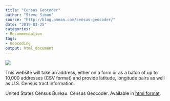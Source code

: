 ```yaml
---
title: "Census Geocoder"
author: "Steve Simon"
source: "http://blog.pmean.com/census-geocoder/"
date: "2019-03-25"
categories:
- Recommendation
tags:
- Geocoding
output: html_document
---
```


![](http://www.pmean.com/new-images/19/census-geocoder01.png)

<div class="notes">

This website will take an address, either on a form or as a batch of up to 10,000 addresses (CSV format) and provide latitude, longitude pairs as well as U.S. Census tract information.

United States Census Bureau. Census Geocoder. Available in [html format][cen1].

[cen1]: https://www.census.gov/geo/maps-data/data/geocoder.html

</div>
